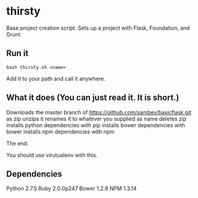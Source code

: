 thirsty
=======

Base project creation script.  Sets up a project with Flask, Foundation, and Grunt.

Run it
------
`bash thirsty.sh <name>`

Add it to your path and call it anywhere.

What it does (You can just read it.  It is short.)
------------
Downloads the master branch of https://github.com/sambev/basicflask.git as zip
unzips it
renames it to whatever you supplied as name
deletes zip
installs python dependencies with pip
installs bower dependencies with bower
installs npm dependencies with npm

The end.

You should use virutualenv with this.

Dependencies
------------
Python 2.7.5
Ruby 2.0.0p247
Bower 1.2.8
NPM 1.3.14
